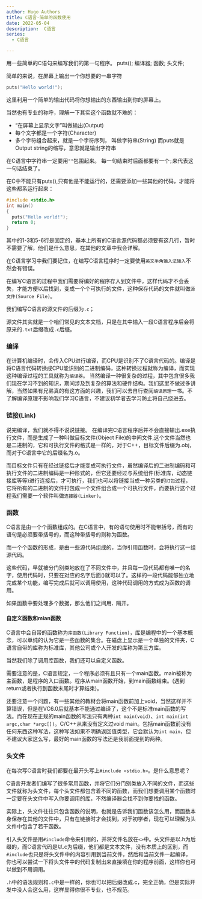```yaml
---
author: Hugo Authors
title: C语言-简单的函数使用
date: 2022-05-04
description:  C语言
series:
  - C语言

---
```


用一些简单的C语句来编写我们的第一句程序。
puts();
编译器;
函数;
头文件;

<!--more-->

简单的来说，在屏幕上输出一个你想要的一串字符
```c
puts("Hello world!");
```
这里利用一个简单的输出代码将你想输出的东西输出到你的屏幕上。

当然也有专业的称呼，理解一下其实这个函数就不难的：
 - “在屏幕上显示文字”叫做输出(Output)
 - 每个文字都是一个字符(Character)
 - 多个字符组合起来，就是一个字符序列， 叫做字符串(String)
而puts就是Output string的缩写，意思就是输出字符串

在C语言中字符串一定要用`""`包围起来。
每一句结束时后面都要有一个`;`来代表这一句话结束了。

在C中不能只有puts(),只有他是不能运行的，还需要添加一些其他的代码，才能将这些都系运行起来：
```c
#include <stdio.h>
int main()
{
  puts("Hello world!");
  return 0;
}
```
其中的1-3和5-6行是固定的，基本上所有的C语言源代码都必须要有这几行，暂时不需要了解，他们是什么意思，在其他的文章中我会详解。

在C语言学习中我们要记住，在编写C语言程序时一定要使用`英文半角输入法输入`不然会有错误。

在编写C语言的过程中我们需要将编好的程序存入到文件中，这样代码才不会丢失，才能方便以后找到，变成一个个可执行的文件，这种保存代码的文件就叫做`源文件(Source File)`。

我们编写C语言的源文件的后缀为`.c`；

源文件其实就是一个咱们常见的文本文档，只是在其中输入一段C语言程序后会将原来的`.txt`后缀改成`.c`后缀。

### 编译
在计算机编译时，会传入CPU进行编译，而CPU是识别不了C语言代码的。编译是将C语言代码转换成CPU能识别的二进制编码，这种转换过程就称为编译，而实现这种编译过程的工具就称为`编译器`。
当然编译一种很复杂的过程，其中包含很多我们现在学习不到的知识，期间涉及到复杂的算法和硬件结构。我们这里不做过多讲解，当然如果有兄弟真的有这方面的兴趣，我们可以去自行查阅`编译原理`一书。不了解编译原理不影响我们学习C语言，不建议初学者去学习防止将自己绕进去。

### 链接(Link)
说完编译，我们就不得不说说链接。
在编译完C语言程序后并不会直接输出.exe执行文件，而是生成了一种叫做目标文件(Object File)的中间文件,这个文件当然也是二进制的，它和可执行文件的格式是一样的，对于C++，目标文件后缀为.obj，而对于C语言中它的后缀名为.o。

而目标文件只有在经过链接后才能变成可执行文件，虽然编译后的二进制编码和可执行文件的二进制编码是一种形式的，但它还要经过与系统组件(标准库，动态链接库等等)进行连接后，才可执行，我们也可以将链接当成一种另类的`打包`过程，它将所有的二进制的文件打包成一个文件组合成一个可执行文件，而要执行这个过程我们需要一个软件叫做`连接器(Linker)`。

### 函数
C语言是由一个个函数组成的。在C语言中，有的语句使用时不能带括号，而有的语句是必须要带括号的，而这种带括号的则称为函数。

而一个个函数的形成，是由一些源代码组成的，当你引用函数时，会将执行这一组源代码。

这些代码，早就被分门别类地放在了不同文件中，并且每一段代码都有唯一的名字，使用代码时，只要在对应的名字后面()就可以了。这样的一段代码能够独立地完成某个功能，编写完成后就可以调用使用，这种代码调用的方式成为函数的调用。

如果函数中要处理多个数据，那么他们之间用`，`隔开。

#### 自定义函数和mian函数
C语言中会自带的函数称为`库函数(Library Function)`，库是编程中的一个基本概念，可以单纯的认为它是一些函数的集合。在磁盘上显示是一个单独的文件夹，C语言自带的库称为标准库，其他公司或个人开发的库称为第三方库。

当然我们除了调用库函数，我们还可以自定义函数。

需要注意的是，C语言规定，一个程序必须有且只有一个main函数。main被称为主函数，是程序的入口函数。程序从main函数开始，到main函数结束。(遇到return或者执行到函数末尾时才算结束)。

还要注意一个问题，有一些其他的教材会将main函数前加上void，当然这样并不算错误，但是在VC6.0后就基本不能通过编译了，这个不是标准main函数的写法。而在现在正规的main函数的写法只有两种`int main(void)`、`int main(int argc,char *argc[])`。C/C++从来没有定义过void main。包括main函数前没有任何东西这种写法，这种写法如果不明确返回值类型，它会默认为`int main`，但不建议大家这么写，最好的main函数的写法还是我前面提到的两种。

### 头文件
在每次写C语言时我们都要在最开头写上`#include <stdio.h>`。是什么意思呢？

C语言开发者们编写了很多常用函数，并将它们分门别类放入不同的文件，而这些文件就称为头文件，每个头文件都包含着不同的函数，而我们想要调用某个函数时一定要在头文件中写入你要调用的库，不然编译器会找不到你要找的函数。

实际上，头文件往往只包含函数的说明，也就是告诉我们函数该怎么用，而函数本身保存在其他的文件中，只有在链接时才会找到，对于初学者，现在可以理解为头文件中包含了若干函数。

引入头文件是用`#include`命令来引用的，并将文件名放在`<>`中。头文件是以.h为后缀的，而C语言代码是以.c为后缀，他们都是文本文件，没有本质上的区别，而`#include`也只是将头文件中的内容引用到当前文件，然后和当前文件一起编译，你也可以尝试一下将头文件中的代码复制出来直接填在你的程序前面，这样你也可以做到不用调用。

`.h`中的语法规则和`.c`中是一样的，你也可以把后缀改成.c，完全正确，但是实际开发中没人会这么用，这样显得你很不专业，也不规范。


